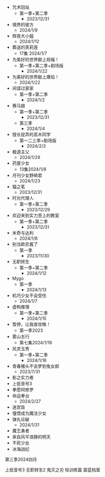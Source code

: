 
- 咒术回站
	- 第一季+第二季
		- 2023/12/31
- 境界的彼方
	- 2024/1/9
- 辉夜大小姐
	- 2024/1/12
- 葬送的芙莉莲
	- 17集 2024/1/7
- 为美好的世界献上祝福！
	- 第一季+第二季+剧场版
		- 2024/1/22
- 为美好的世界献上爆焰！
	- 2024/1/22
- 间谍过家家
	- 第一季+第二季
		- 2024/1/2
- 赛马娘
	- 第一季+第二季
		- 2023/12/31
	- 第三季
		- 2024/1/4
- 擅长捉弄的高木同学
	- 第一二三季+剧场版
		- 2024/2/3
- 极道主父
	- 2024/1/29
- 药屋少女
	- 13集2024/1/8
- 月刊少女野崎君
	- 2024/1/23
- 猫之茗
	- 2023/12/31
- 时光代理人
	- 第一季+第二季
		- 2023/12/29
- 欢迎来到实力至上的教室
	- 第一季+第二季
		- 2023/12/31
- 米奇与达利
	- 2024/1/8
- 别当欧尼酱了
	- 第一季
		- 2023/11/30
- 无职转生
	- 第一季+第二季
		- 2024/1/12
- Mygo
	- 第一季
		- 2024/1/13
- 机巧少女不会受伤
	- 2024/1/7
- 虚构推理
	- 第一季+第二季
		- 2024/1/15
- 暂停，让我查攻略！
	- 第一季2023
- 雾山五行
	- 第七集2024/1/16
- 风灵玉秀
	- 第一季+第二季
		- 2024/1/18
- 青春猪头不会梦到兔女郎
	- 2023/7/31
- 影之实力者
- 上低音号3
- 拳愿阿修罗
- 命运拳台
	- 2024/2/27
- 迷宫饭
- 憧憬成为魔法少女
- 弹丸论破
	- 2024/1/31
- 魔王勇者
- 来自风平浪静的明天
- 不死少女
- 冰海战纪

第三季2024四月

上低音号3
无职转生2
鬼灭之刃 柱训练篇
碧蓝档案